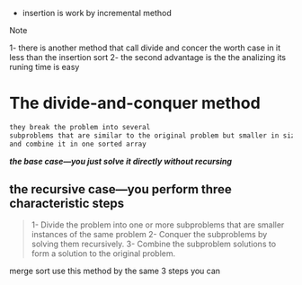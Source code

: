 - insertion is work by incremental method 

>[!NOTE]
> 1- there is another method that call divide and concer the worth case in it less than the insertion sort 
> 2- the second advantage is the the analizing its runing time is easy 


#  The divide-and-conquer method

```md
they break the problem into several
subproblems that are similar to the original problem but smaller in size
and combine it in one sorted array 
```

_**the base case—you just solve it directly without recursing**_

## the recursive case—you perform three characteristic steps
>1- Divide the problem into one or more subproblems that are smaller
>instances of the same problem
>2- Conquer the subproblems by solving them recursively.
>3- Combine the subproblem solutions to form a solution to the original problem.


merge sort use this method 
by the same 3 steps you can 
